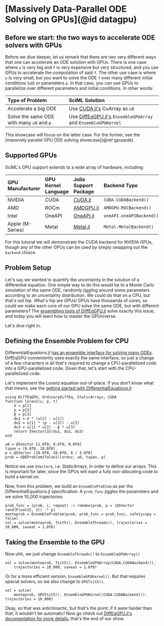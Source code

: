 # [Massively Data-Parallel ODE Solving on GPUs](@id datagpu)

## Before we start: the two ways to accelerate ODE solvers with GPUs

Before we dive deeper, let us remark that there are two very different ways that one can
accelerate an ODE solution with GPUs. There is one case where `u` is very big and `f`
is very expensive but very structured, and you use GPUs to accelerate the computation
of said `f`. The other use case is where `u` is very small, but you want to solve the ODE
`f` over many different initial conditions (`u0`) or parameters `p`. In that case, you can
use GPUs to parallelize over different parameters and initial conditions. In other words:

| Type of Problem                           | SciML Solution                                                                                           |
|:----------------------------------------- |:-------------------------------------------------------------------------------------------------------- |
| Accelerate a big ODE                      | Use [CUDA.jl's](https://cuda.juliagpu.org/stable/) CuArray as `u0`                                       |
| Solve the same ODE with many `u0` and `p` | Use [DiffEqGPU.jl's](https://docs.sciml.ai/DiffEqGPU/stable/) `EnsembleGPUArray` and `EnsembleGPUKernel` |

This showcase will focus on the latter case. For the former, see the
[massively parallel GPU ODE solving showcase](@ref gpuspde).

## Supported GPUs

SciML's GPU support extends to a wide array of hardware, including:

| GPU Manufacturer | GPU Kernel Language | Julia Support Package                              | Backend Type             |
|:---------------- |:------------------- |:-------------------------------------------------- |:------------------------ |
| NVIDIA           | CUDA                | [CUDA.jl](https://github.com/JuliaGPU/CUDA.jl)     | `CUDA.CUDABackend()`     |
| AMD              | ROCm                | [AMDGPU.jl](https://github.com/JuliaGPU/AMDGPU.jl) | `AMDGPU.ROCBackend()`    |
| Intel            | OneAPI              | [OneAPI.jl](https://github.com/JuliaGPU/oneAPI.jl) | `oneAPI.oneAPIBackend()` |
| Apple (M-Series) | Metal               | [Metal.jl](https://github.com/JuliaGPU/Metal.jl)   | `Metal.MetalBackend()`   |

For this tutorial we will demonstrate the CUDA backend for NVIDIA GPUs, though any of the other GPUs can be
used by simply swapping out the `backend` choice.

## Problem Setup

Let's say we wanted to quantify the uncertainty in the solution of a differential equation.
One simple way to do this would be to a Monte Carlo simulation of the same ODE, randomly
jiggling around some parameters according to an uncertainty distribution. We could do
that on a CPU, but that's not hip. What's hip are GPUs! GPUs have thousands of cores, so
could we make each core of our GPU solve the same ODE, but with different parameters?
The [ensembling tools of DiffEqGPU.jl](https://docs.sciml.ai/DiffEqGPU/stable/) solve
exactly this issue, and today you will learn how to master the GPUniverse.

Let's dive right in.

## Defining the Ensemble Problem for CPU

DifferentialEquations.jl
[has an ensemble interface for solving many ODEs](https://docs.sciml.ai/DiffEqDocs/stable/features/ensemble/).
DiffEqGPU conveniently uses exactly the same interface, so just a change of a few characters
is all that's required to change a CPU-parallelized code into a GPU-parallelized code.
Given that, let's start with the CPU-parallelized code.

Let's implement the Lorenz equation out-of-place. If you don't know what that means,
see the [getting started with DifferentialEquations.jl](https://docs.sciml.ai/DiffEqDocs/stable/getting_started/)

```@example diffeqgpu
using DiffEqGPU, OrdinaryDiffEq, StaticArrays, CUDA
function lorenz(u, p, t)
    σ = p[1]
    ρ = p[2]
    β = p[3]
    du1 = σ * (u[2] - u[1])
    du2 = u[1] * (ρ - u[3]) - u[2]
    du3 = u[1] * u[2] - β * u[3]
    return SVector{3}(du1, du2, du3)
end

u0 = @SVector [1.0f0; 0.0f0; 0.0f0]
tspan = (0.0f0, 10.0f0)
p = @SVector [10.0f0, 28.0f0, 8 / 3.0f0]
prob = ODEProblem{false}(lorenz, u0, tspan, p)
```

Notice we use `SVector`s, i.e. StaticArrays, in order to define our arrays. This is
important for later, since the GPUs will want a fully non-allocating code to build a
kernel on.

Now, from this problem, we build an `EnsembleProblem` as per the DifferentialEquations.jl
specification. A `prob_func` jiggles the parameters and we solve 10_000 trajectories:

```@example diffeqgpu
prob_func = (prob, i, repeat) -> remake(prob, p = (@SVector rand(Float32, 3)) .* p)
monteprob = EnsembleProblem(prob, prob_func = prob_func, safetycopy = false)
sol = solve(monteprob, Tsit5(), EnsembleThreads(), trajectories = 10_000, saveat = 1.0f0)
```

## Taking the Ensemble to the GPU

Now uhh, we just change `EnsembleThreads()` to `EnsembleGPUArray()`

```@example diffeqgpu
sol = solve(monteprob, Tsit5(), EnsembleGPUArray(CUDA.CUDABackend()),
    trajectories = 10_000, saveat = 1.0f0)
```

Or for a more efficient version, `EnsembleGPUKernel()`. But that requires special solvers,
so we also change to `GPUTsit5()`.

```@example diffeqgpu
sol = solve(
    monteprob, GPUTsit5(), EnsembleGPUKernel(CUDA.CUDABackend()), trajectories = 10_000)
```

Okay, so that was anticlimactic, but that's the point: if it were harder than that, it
wouldn't be automatic! Now go check out [DiffEqGPU.jl's documentation for more details,](https://docs.sciml.ai/DiffEqGPU/stable/)
that's the end of our show.

